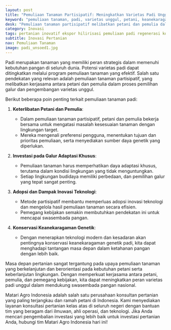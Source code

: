 ```yaml
---
layout: post
title: "Pemuliaan Tanaman Partisipatif: Meningkatkan Varietas Padi Unggul untuk Swasembada Pangan"
keyword: "pemuliaan tanaman, padi, varietas unggul, petani, keanekaragaman genetik, Pertanian Modern, PT Matari Agro Indonesia"
desk: "Pemuliaan tanaman partisipatif melibatkan petani dan pemulia dalam mengembangkan varietas padi unggul. Artikel ini membahas pentingnya keterlibatan petani, investasi pada galur adaptasi khusus, adopsi inovasi teknologi, dan konservasi keanekaragaman genetik dalam mendukung swasembada pangan"
category: Inovasi
tags: pertanian inovatif ekspor hilirisasi pemuliaan padi regenerasi konsultan ketahanan pangan
subtitle: Inovasi Pertanian
nav: Pemuliaan Tanaman
image: padi_unsoed1.jpg
---
```


Padi merupakan tanaman yang memiliki peran strategis dalam memenuhi kebutuhan pangan di seluruh dunia. Potensi varietas padi dapat ditingkatkan melalui program pemuliaan tanaman yang efektif. Salah satu pendekatan yang relevan adalah pemuliaan tanaman partisipatif, yang melibatkan kerjasama antara petani dan pemulia dalam proses pemilihan galur dan pengembangan varietas unggul.

Berikut beberapa poin penting terkait pemuliaan tanaman padi:

1. **Keterlibatan Petani dan Pemulia**:
   - Dalam pemuliaan tanaman partisipatif, petani dan pemulia bekerja bersama untuk mengatasi masalah kesesuaian tanaman dengan lingkungan target.
   - Mereka mengenali preferensi pengguna, menentukan tujuan dan prioritas pemuliaan, serta menyediakan sumber daya genetik yang diperlukan.

2. **Investasi pada Galur Adaptasi Khusus**:
   - Pemuliaan tanaman harus memperhatikan daya adaptasi khusus, terutama dalam kondisi lingkungan yang tidak menguntungkan.
   - Setiap lingkungan budidaya memiliki perbedaan, dan pemilihan galur yang tepat sangat penting.

3. **Adopsi dan Dampak Inovasi Teknologi**:
   - Metode partisipatif membantu memperluas adopsi inovasi teknologi dan mengelola hasil pemuliaan tanaman secara efisien.
   - Pemegang kebijakan semakin membutuhkan pendekatan ini untuk mencapai swasembada pangan.

4. **Konservasi Keanekaragaman Genetik**:
   - Dengan menerapkan teknologi modern dan kesadaran akan pentingnya konservasi keanekaragaman genetik padi, kita dapat menghadapi tantangan masa depan dalam ketahanan pangan dengan lebih baik.

Masa depan pertanian sangat tergantung pada upaya pemuliaan tanaman yang berkelanjutan dan berorientasi pada kebutuhan petani serta keberlanjutan lingkungan. Dengan memperkuat kerjasama antara petani, pemulia, dan pemegang kebijakan, kita dapat meningkatkan peran varietas padi unggul dalam mendukung swasembada pangan nasional.

Matari Agro Indonesia adalah salah satu perusahaan konsultan pertanian yang paling terjangkau dan ramah petani di Indonesia. Kami menyediakan layanan konsultasi pertanian kelas atas di seluruh negeri dengan bantuan tim yang beragam dari ilmuwan, ahli operasi, dan teknologi. Jika Anda mencari pengembalian investasi yang lebih baik untuk investasi pertanian Anda, hubungi tim Matari Agro Indonesia hari ini!

